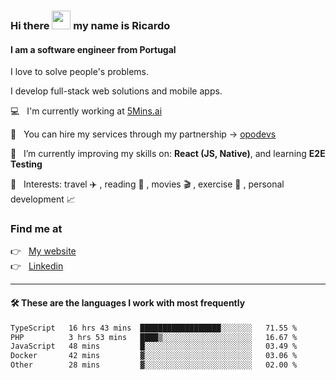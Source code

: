 ### Hi there <img src="https://raw.githubusercontent.com/iampavangandhi/iampavangandhi/master/gifs/Hi.gif" width="30"> my name is Ricardo
#### I am a software engineer from Portugal
I love to solve people's problems.

I develop full-stack web solutions and mobile apps.

💻  &nbsp; I'm currently working at <a href="https://5mins.ai/">5Mins.ai</a>

💼  &nbsp; You can hire my services through my partnership -> <a href="https://github.com/opodevs">opodevs</a>

🌱 &nbsp; I’m currently improving my skills on: **React (JS, Native)**, and learning **E2E Testing**

💙 &nbsp; Interests: travel ✈️ , reading 📖 , movies 🎬 , exercise 🏃 , personal development 📈

### Find me at

<p align="left">
  👉  &nbsp;
  <a href="https://ricardopbarbosa.com" target="_blank">
    My website
  </a>
  <br/>
  👉 &nbsp;
  <a href="https://www.linkedin.com/in/ricardopbarbosa" target="_blank">
    Linkedin
  </a>
</p>

<hr />

#### 🛠 These are the languages I work with most frequently
<!--START_SECTION:waka-->

```txt
TypeScript   16 hrs 43 mins  ██████████████████░░░░░░░   71.55 %
PHP          3 hrs 53 mins   ████▒░░░░░░░░░░░░░░░░░░░░   16.67 %
JavaScript   48 mins         █░░░░░░░░░░░░░░░░░░░░░░░░   03.49 %
Docker       42 mins         ▓░░░░░░░░░░░░░░░░░░░░░░░░   03.06 %
Other        28 mins         ▓░░░░░░░░░░░░░░░░░░░░░░░░   02.00 %
```

<!--END_SECTION:waka-->
